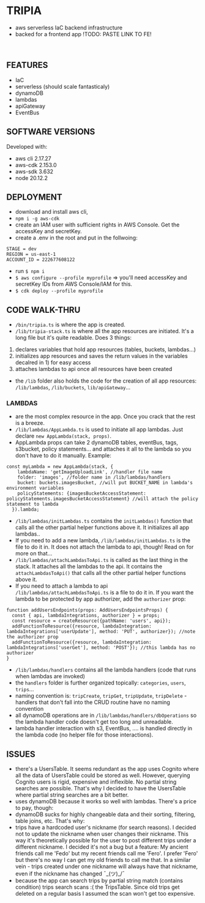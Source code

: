 # TRIPIA
- aws serverless IaC backend infrastructure
- backed for a frontend app !TODO: PASTE LINK TO FE!
<br />

## FEATURES
- IaC
- serverless (should scale fantasticaly)
- dynamoDB
- lambdas
- apiGateway
- EventBus

## SOFTWARE VERSIONS
Developed with:
- aws cli 2.17.27
- aws-cdk 2.153.0
- aws-sdk 3.632
- node 20.12.2

## DEPLOYMENT
- download and install aws cli, 
- `npm i -g aws-cdk` 
- create an IAM user with sufficient rights in AWS Console. Get the accessKey and secretKey.
- create a .env in the root and put in the follwoing:
```
STAGE = dev
REGION = us-east-1
ACCOUNT_ID = 222677608122
```
- run `$ npm i`
- `$ aws configure --profile myprofile` => you'll need accessKey and secretKey IDs from AWS Console/IAM for this.
- `$ cdk deploy --profile myprofile`

## CODE WALK-THRU
- `/bin/tripia.ts` is where the app is created.
- `/lib/tripia-stack.ts` is where all the app resources are initiated. It's a long file but it's quite readable. Does 3 things:
1) declares variables that hold app resources (tables, buckets, lambdas...)
2) initializes app resources and saves the return values in the variables decalred in 1) for easy access
3) attaches lambdas to api once all resources have been created
- the `/lib` folder also holds the code for the creation of all app resources: `/lib/lambdas`, `/lib/buckets`, `lib/apiGateway`...

### LAMBDAS
- are the most complex resource in the app. Once you crack that the rest is a breeze.
- `/lib/lambdas/AppLambda.ts` is used to initiate all app lambdas. Just declare `new AppLambda(stack, props)`.
- AppLambda props can take 2 dynamoDB tables, eventBus, tags, s3bucket, policy statements... and attaches it all to the lambda so you don't have to do it manually. Example:
```
const myLambda = new AppLambda(stack, {
    lambdaName: 'getImageUploadLink', //handler file name
    folder: 'images', //folder name in /lib/lambdas/handlers
    bucket: buckets.imagesBucket, //will put BUCKET_NAME in lambda's environment variables
    policyStatements: {imagesBucketAccessStatement: policyStatements.imagesBucketAccessStatement} //will attach the policy statement to lambda
  }).lambda;
```
- `/lib/lambdas/initLambdas.ts` contains the `initLambdas()` function that calls all the other partial helper functions above it. It initializes all app lambdas..
- If you need to add a new lambda, `/lib/lambdas/initLambdas.ts` is the file to do it in. It does not attach the lambda to api, though! Read on for more on that...
- `/lib/lambdas/attachLambdasToApi.ts` is called as the last thing in the stack. It attaches all the lambdas to the api. It contains the `attachLambdasToApi()` that calls all the other partial helper functions above it.
- If you need to attach a lambda to api `/lib/lambdas/attachLambdasToApi.ts` is a file to do it in. If you want the lambda to be protected by app authorizer, add the `authorizer` prop:
```
function addUsersEndpoints(props: AddUsersEndpointsProps) {
  const { api, lambdaIntegrations, authorizer } = props;
  const resource = createResource({pathName: 'users', api});
  addFunctionToResource({resource, lambdaIntegration: lambdaIntegrations['userUpdate'], method: 'PUT', authorizer}); //note the authorizer prop
  addFunctionToResource({resource, lambdaIntegration: lambdaIntegrations['userGet'], method: 'POST'}); //this lambda has no authorizer
}
```
- `/lib/lambdas/handlers` contains all the lambda handlers (code that runs when lambdas are invoked)
- the `handlers` folder is further organized topically: `categories`, `users`, `trips`...
- naming convention is: `tripCreate`, `tripGet`, `tripUpdate`, `tripDelete` - handlers that don't fall into the CRUD routine have no naming convention
- all dynamoDB operations are in `/lib/lambdas/handlers/dbOperations` so the lambda handler code doesn't get too long and unreadable.
- lambda handler interaction with s3, EventBus, .... is handled directly in the lambda code (no helper file for those interactions).

## ISSUES
- there's a UsersTable. It seems redundant as the app uses Cognito where all the data of UsersTable could be stored as well. However, querying Cognito users is rigid, expensive and inflexible. No partial string searches are possible. That's why I decided to have the UsersTable where partial string searches are a bit better.
- uses dynamoDB because it works so well with lambdas. There's a price to pay, though: 
- dynamoDB sucks for highly changeable data and their sorting, filtering, table joins, etc. That's why:
- trips have a hardcoded user's nickname (for search reasons). I decided not to update the nickname when user changes their nickname. This way it's theoretically possible for the user to post different trips under a different nickname. I decided it's not a bug but a feature: My ancient friends call me 'Fedo' but my recent friends call me 'Fero'. I prefer 'Fero' but there's no way I can get my old friends to call me that. In a similar vein - trips created under one nickname will always have that nickname, even if the nickname has changed ¯\_(ツ)_/¯
- because the app can search trips by partial string match (contains condition) trips search scans :( the TripsTable. Since old trips get deleted on a regular basis I assumed the scan won't get too expensive.


